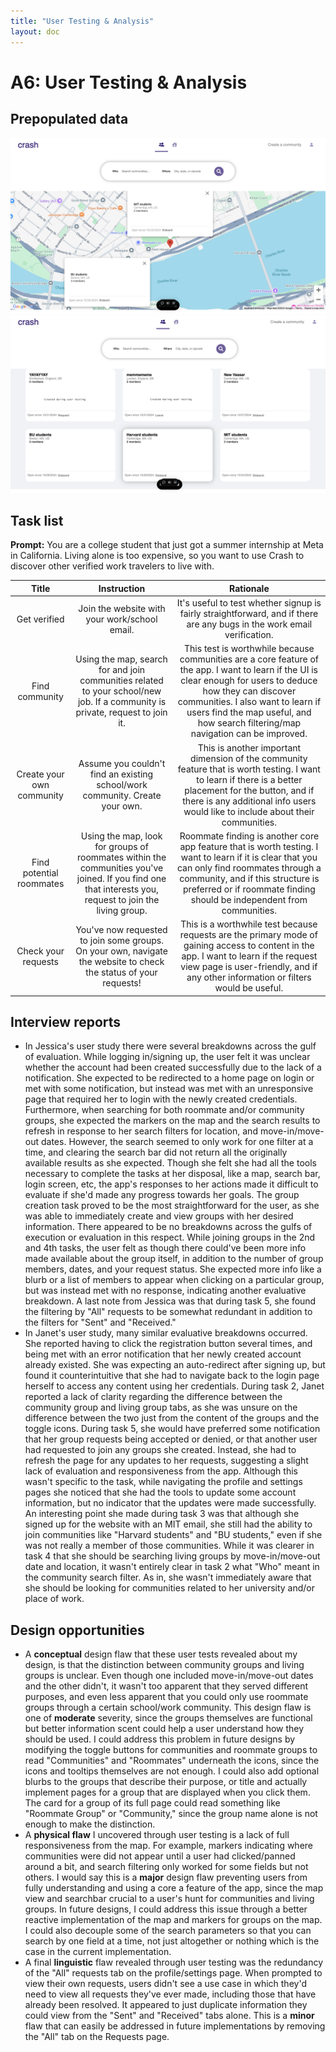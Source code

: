 ```yaml
---
title: "User Testing & Analysis"
layout: doc
---
```


# A6: User Testing & Analysis

## Prepopulated data
![Map view](../images/assignments/crash1.png)
![List view](../images/assignments/crash2.png)

## Task list
**Prompt:** You are a college student that just got a summer internship at Meta in California. Living alone is too expensive, so you want to use Crash to discover other verified work travelers to live with.

|           Title           |                                                                       Instruction                                                                       |                                                                                                                                        Rationale                                                                                                                                        |
|:-------------------------:|:-------------------------------------------------------------------------------------------------------------------------------------------------------:|:---------------------------------------------------------------------------------------------------------------------------------------------------------------------------------------------------------------------------------------------------------------------------------------:|
|       Get verified        |                                                      Join the website with your work/school email.                                                      |                                                                                 It's useful to test whether signup is fairly straightforward, and if there are any bugs in the work email verification.                                                                                 |
|      Find community       |              Using the map, search for and join communities related to your school/new job. If a community is private, request to join it.              | This test is worthwhile because communities are a core feature of the app. I want to learn if the UI is clear enough for users to deduce how they can discover communities. I also want to learn if users find the map useful, and how search filtering/map navigation can be improved. |
| Create your own community |                                      Assume you couldn't find an existing school/work community. Create your own.                                       |                       This is another important dimension of the community feature that is worth testing. I want to learn if there is a better placement for the button, and if there is any additional info users would like to include about their communities.                       |
| Find potential roommates  | Using the map, look for groups of roommates within the communities you've joined. If you find one that interests you, request to join the living group. |               Roommate finding is another core app feature that is worth testing. I want to learn if it is clear that you can only find roommates through a community, and if this structure is preferred or if roommate finding should be independent from communities.                |
|    Check your requests    |                    You've now requested to join some groups. On your own, navigate the website to check the status of your requests!                    |                              This is a worthwhile test because requests are the primary mode of gaining access to content in the app. I want to learn if the request view page is user-friendly, and if any other information or filters would be useful.                               |


## Interview reports
- In Jessica's user study there were several breakdowns across the gulf of evaluation. While logging in/signing up, the user felt it was unclear whether the account had been created successfully due to the lack of a notification. She expected to be redirected to a home page on login or met with some notification, but instead was met with an unresponsive page that required her to login with the newly created credentials. Furthermore, when searching for both roommate and/or community groups, she expected the markers on the map and the search results to refresh in response to her search filters for location, and move-in/move-out dates. However, the search seemed to only work for one filter at a time, and clearing the search bar did not return all the originally available results as she expected. Though she felt she had all the tools necessary to complete the tasks at her disposal, like a map, search bar, login screen, etc, the app's responses to her actions made it difficult to evaluate if she'd made any progress towards her goals. The group creation task proved to be the most straightforward for the user, as she was able to immediately create and view groups with her desired information. There appeared to be no breakdowns across the gulfs of execution or evaluation in this respect. While joining groups in the 2nd and 4th tasks, the user felt as though there could've been more info made available about the group itself, in addition to the number of group members, dates, and your request status. She expected more info like a blurb or a list of members to appear when clicking on a particular group, but was instead met with no response, indicating another evaluative breakdown. A last note from Jessica was that during task 5, she found the filtering by "All" requests to be somewhat redundant in addition to the filters for "Sent" and "Received."
- In Janet's user study, many similar evaluative breakdowns occurred. She reported having to click the registration button several times, and being met with an error notification that her newly created account already existed. She was expecting an auto-redirect after signing up, but found it counterintuitive that she had to navigate back to the login page herself to access any content using her credentials. During task 2, Janet reported a lack of clarity regarding the difference between the community group and living group tabs, as she was unsure on the difference between the two just from the content of the groups and the toggle icons. During task 5, she would have preferred some notification that her group requests being accepted or denied, or that another user had requested to join any groups she created. Instead, she had to refresh the page for any updates to her requests, suggesting a slight lack of evaluation and responsiveness from the app. Although this wasn't specific to the task, while navigating the profile and settings pages she noticed that she had the tools to update some account information, but no indicator that the updates were made successfully. An interesting point she made during task 3 was that although she signed up for the website with an MIT email, she still had the ability to join communities like "Harvard students" and "BU students," even if she was not really a member of those communities. While it was clearer in task 4 that she should be searching living groups by move-in/move-out date and location, it wasn't entirely clear in task 2 what "Who" meant in the community search filter. As in, she wasn't immediately aware that she should be looking for communities related to her university and/or place of work.

## Design opportunities
- A **conceptual** design flaw that these user tests revealed about my design, is that the distinction between community groups and living groups is unclear. Even though one included move-in/move-out dates and the other didn't, it wasn't too apparent that they served different purposes, and even less apparent that you could only use roommate groups through a certain school/work community. This design flaw is one of **moderate** severity, since the groups themselves are functional but better information scent could help a user understand how they should be used. I could address this problem in future designs by modifying the toggle buttons for communities and roommate groups to read "Communities" and "Roommates" underneath the icons, since the icons and tooltips themselves are not enough. I could also add optional blurbs to the groups that describe their purpose, or title and actually implement pages for a group that are displayed when you click them. The card for a group of its full page could read something like "Roommate Group" or "Community," since the group name alone is not enough to make the distinction.
- A **physical flaw** I uncovered through user testing is a lack of full responsiveness from the map. For example, markers indicating where communities were did not appear until a user had clicked/panned around a bit, and search filtering only worked for some fields but not others. I would say this is a **major** design flaw preventing users from fully understanding and using a core a feature of the app, since the map view and searchbar crucial to a user's hunt for communities and living groups. In future designs, I could address this issue through a better reactive implementation of the map and markers for groups on the map. I could also decouple some of the search parameters so that you can search by one field at a time, not just altogether or nothing which is the case in the current implementation.
- A final **linguistic** flaw revealed through user testing was the redundancy of the "All" requests tab on the profile/settings page. When prompted to view their own requests, users didn't see a use case in which they'd need to view all requests they've ever made, including those that have already been resolved. It appeared to just duplicate information they could view from the "Sent" and "Received" tabs alone. This is a **minor** flaw that can easily be addressed in future implementations by removing the "All" tab on the Requests page.